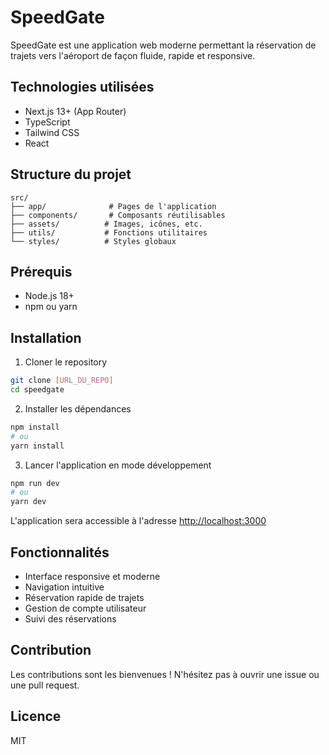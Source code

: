 # SpeedGate

SpeedGate est une application web moderne permettant la réservation de trajets vers l'aéroport de façon fluide, rapide et responsive.

## Technologies utilisées

- Next.js 13+ (App Router)
- TypeScript
- Tailwind CSS
- React

## Structure du projet

```
src/
├── app/              # Pages de l'application
├── components/       # Composants réutilisables
├── assets/          # Images, icônes, etc.
├── utils/           # Fonctions utilitaires
└── styles/          # Styles globaux
```

## Prérequis

- Node.js 18+
- npm ou yarn

## Installation

1. Cloner le repository

```bash
git clone [URL_DU_REPO]
cd speedgate
```

2. Installer les dépendances

```bash
npm install
# ou
yarn install
```

3. Lancer l'application en mode développement

```bash
npm run dev
# ou
yarn dev
```

L'application sera accessible à l'adresse [http://localhost:3000](http://localhost:3000)

## Fonctionnalités

- Interface responsive et moderne
- Navigation intuitive
- Réservation rapide de trajets
- Gestion de compte utilisateur
- Suivi des réservations

## Contribution

Les contributions sont les bienvenues ! N'hésitez pas à ouvrir une issue ou une pull request.

## Licence

MIT
